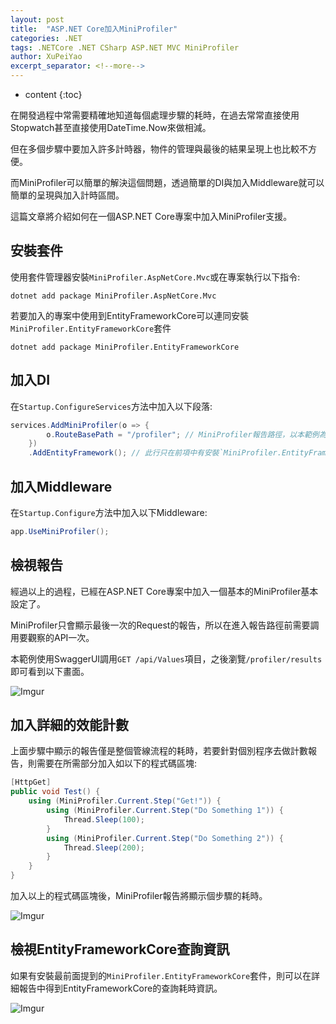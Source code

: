```yaml
---
layout: post
title:  "ASP.NET Core加入MiniProfiler"
categories: .NET
tags: .NETCore .NET CSharp ASP.NET MVC MiniProfiler
author: XuPeiYao
excerpt_separator: <!--more-->
---
```


- content
{:toc}

在開發過程中常需要精確地知道每個處理步驟的耗時，在過去常常直接使用Stopwatch甚至直接使用DateTime.Now來做相減。

但在多個步驟中要加入許多計時器，物件的管理與最後的結果呈現上也比較不方便。

而MiniProfiler可以簡單的解決這個問題，透過簡單的DI與加入Middleware就可以簡單的呈現與加入計時區間。

這篇文章將介紹如何在一個ASP.NET Core專案中加入MiniProfiler支援。

<!--more-->

## 安裝套件

使用套件管理器安裝`MiniProfiler.AspNetCore.Mvc`或在專案執行以下指令:

```shell
dotnet add package MiniProfiler.AspNetCore.Mvc
```

若要加入的專案中使用到EntityFrameworkCore可以連同安裝`MiniProfiler.EntityFrameworkCore`套件

```shell
dotnet add package MiniProfiler.EntityFrameworkCore
```

## 加入DI

在`Startup.ConfigureServices`方法中加入以下段落:

```csharp
services.AddMiniProfiler(o => {
        o.RouteBasePath = "/profiler"; // MiniProfiler報告路徑，以本範例為例，報告檢視路徑為 /profiler/results
    })
    .AddEntityFramework(); // 此行只在前項中有安裝`MiniProfiler.EntityFrameworkCore`套件才需要
```

## 加入Middleware

在`Startup.Configure`方法中加入以下Middleware:

```csharp
app.UseMiniProfiler();
```

## 檢視報告

經過以上的過程，已經在ASP.NET Core專案中加入一個基本的MiniProfiler基本設定了。

MiniProfiler只會顯示最後一次的Request的報告，所以在進入報告路徑前需要調用要觀察的API一次。

本範例使用SwaggerUI調用`GET /api/Values`項目，之後瀏覽`/profiler/results`即可看到以下畫面。

![Imgur](https://i.imgur.com/YvmwcV9.png)

## 加入詳細的效能計數

上面步驟中顯示的報告僅是整個管線流程的耗時，若要針對個別程序去做計數報告，則需要在所需部分加入如以下的程式碼區塊:

```csharp
[HttpGet]
public void Test() {
    using (MiniProfiler.Current.Step("Get!")) {
        using (MiniProfiler.Current.Step("Do Something 1")) {
            Thread.Sleep(100);
        }
        using (MiniProfiler.Current.Step("Do Something 2")) {
            Thread.Sleep(200);
        }
    }
}
```

加入以上的程式碼區塊後，MiniProfiler報告將顯示個步驟的耗時。

![Imgur](https://i.imgur.com/2PYwBR2.png)

## 檢視EntityFrameworkCore查詢資訊

如果有安裝最前面提到的`MiniProfiler.EntityFrameworkCore`套件，則可以在詳細報告中得到EntityFrameworkCore的查詢耗時資訊。

![Imgur](https://i.imgur.com/4SWI7XI.png)